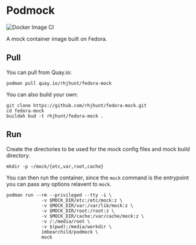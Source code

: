 # Podmock

![Docker Image CI](https://github.com/rhjhunt/fedora-mock/workflows/Docker%20Image%20CI/badge.svg)

A mock container image built on Fedora.

## Pull

You can pull from Quay.io:

```terminal
podman pull quay.io/rhjhunt/fedora-mock
```

You can also build your own:

```terminal
git clone https://github.com/rhjhunt/fedora-mock.git
cd fedora-mock
buildah bud -t rhjhunt/fedora-mock .
```

## Run

Create the directories to be used for the mock config files and mock build directory.

```terminal
mkdir -p ~/mock/{etc,var,root,cache}
```

You can then run the container, since the `mock` command is the entrypoint you can pass any options relavent to `mock`.

```terminal
podman run --rm --privileged --tty -i \
             -v $MOCK_DIR/etc:/etc/mock:z \
             -v $MOCK_DIR/var:/var/lib/mock:z \
             -v $MOCK_DIR/root:/root:z \
             -v $MOCK_DIR/cache:/var/cache/mock:z \
             -v /:/media/root \
             -v $(pwd):/media/workdir \
             imbearchild/podmock \
             mock
```
